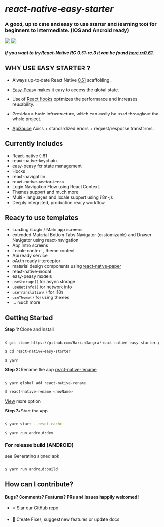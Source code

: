 # **_react-native-easy-starter_**

### A good, up to date and easy to use starter and learning tool for beginners to intermediate. (IOS and Android ready)

![](https://img.shields.io/github/stars/HarishJangra/react-native-easy-starter.svg) ![](https://img.shields.io/github/issues/HarishJangra/react-native-easy-starter.svg?style=flat-square)

##### If you want to try React-Native RC 0.61-rc.3 it can be found [here rn0.61](https://github.com/HarishJangra/react-native-easy-starter/tree/rn0.61).

## WHY USE EASY STARTER ?

- Always up-to-date React Native [0.61](https://github.com/react-native-community/releases/blob/master/CHANGELOG.md#v0605) scaffolding.

* [Easy-Peasy](https://github.com/ctrlplusb/easy-peasy) makes it easy to access the global state.

- Use of [React Hooks](https://reactjs.org/docs/hooks-intro.html) optimizes the performance and increases reusability.

* Provides a basic infrastructure, which can easily be used throughout the whole project.

- [ApiSauce](https://github.com/infinitered/apisauce) Axios + standardized errors + request/response transforms.

## Currently Includes

- React-native 0.61
  <!-- -   code-push -->
- react-native-keychain
  <!-- -   react-native-config -->
- easy-peasy for state management
- Hooks
- react-navigation
- react-native-vector-icons
- Login Navigation Flow using React Context.
- Themes support and much more
- Multi - languages and locale support using i18n-js
- Deeply integrated, production ready workflow

## Ready to use templates

- Loading /Login / Main app screens
- extended Material Bottom Tabs Navigator (customizable) and Drawer Navigator using react-navigation
- App Intro screens
- Locale context , theme context
- Api ready service
- oAuth ready interceptor
- material design components using [react-native-paper](https://github.com/callstack/react-native-paper)
- react-native-modal
- easy-peasy models
- `useStorage()` for async storage
- `useNetInfo()` for network info
- `useTranslation()` for i18n
- `useTheme()` for using themes
- ... much more

## Getting Started

**Step 1:** Clone and Install

```sh

$ git clone https://github.com/HarishJangra/react-native-easy-starter.git

$ cd react-native-easy-starter

$ yarn

```

**Step 2:** Rename the app [react-native-rename](https://github.com/junedomingo/react-native-rename#installation)

```sh

$ yarn global add react-native-rename

$ react-native-rename <newName>

```

[View](https://github.com/junedomingo/react-native-rename#installation) more option

**Step 3:** Start the App

```sh

$ yarn start --reset-cache

$ yarn run android:dev

```

### For release build (ANDROID)

see [Generating signed apk](https://facebook.github.io/react-native/docs/signed-apk-android)

```sh

$ yarn run android:build

```

## How can I contribute?

#### Bugs? Comments? Features? PRs and Issues happily welcomed!

- :star: Star our GitHub repo

* :wrench: Create Fixes, suggest new features or update docs

##
